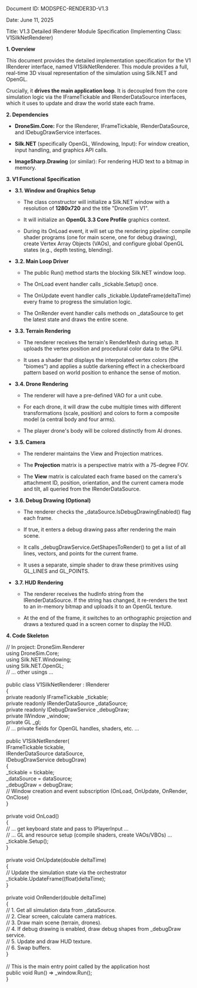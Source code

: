 Document ID: MODSPEC-RENDER3D-V1.3

Date: June 11, 2025

Title: V1.3 Detailed IRenderer Module Specification (Implementing Class: V1SilkNetRenderer)

**1. Overview**

This document provides the detailed implementation specification for the V1 IRenderer interface, named V1SilkNetRenderer. This module provides a full, real-time 3D visual representation of the simulation using Silk.NET and OpenGL.

Crucially, it **drives the main application loop**. It is decoupled from the core simulation logic via the IFrameTickable and IRenderDataSource interfaces, which it uses to update and draw the world state each frame.

**2. Dependencies**

- **DroneSim.Core:** For the IRenderer, IFrameTickable, IRenderDataSource, and IDebugDrawService interfaces.

- **Silk.NET** (specifically OpenGL, Windowing, Input): For window creation, input handling, and graphics API calls.

- **ImageSharp.Drawing** (or similar): For rendering HUD text to a bitmap in memory.

**3. V1 Functional Specification**

- **3.1. Window and Graphics Setup**

  - The class constructor will initialize a Silk.NET window with a resolution of **1280x720** and the title \"DroneSim V1\".

  - It will initialize an **OpenGL 3.3 Core Profile** graphics context.

  - During its OnLoad event, it will set up the rendering pipeline: compile shader programs (one for main scene, one for debug drawing), create Vertex Array Objects (VAOs), and configure global OpenGL states (e.g., depth testing, blending).

- **3.2. Main Loop Driver**

  - The public Run() method starts the blocking Silk.NET window loop.

  - The OnLoad event handler calls \_tickable.Setup() once.

  - The OnUpdate event handler calls \_tickable.UpdateFrame(deltaTime) every frame to progress the simulation logic.

  - The OnRender event handler calls methods on \_dataSource to get the latest state and draws the entire scene.

- **3.3. Terrain Rendering**

  - The renderer receives the terrain\'s RenderMesh during setup. It uploads the vertex position and procedural color data to the GPU.

  - It uses a shader that displays the interpolated vertex colors (the \"biomes\") and applies a subtle darkening effect in a checkerboard pattern based on world position to enhance the sense of motion.

- **3.4. Drone Rendering**

  - The renderer will have a pre-defined VAO for a unit cube.

  - For each drone, it will draw the cube multiple times with different transformations (scale, position) and colors to form a composite model (a central body and four arms).

  - The player drone\'s body will be colored distinctly from AI drones.

- **3.5. Camera**

  - The renderer maintains the View and Projection matrices.

  - The **Projection** matrix is a perspective matrix with a 75-degree FOV.

  - The **View** matrix is calculated each frame based on the camera\'s attachment ID, position, orientation, and the current camera mode and tilt, all queried from the IRenderDataSource.

- **3.6. Debug Drawing (Optional)**

  - The renderer checks the \_dataSource.IsDebugDrawingEnabled() flag each frame.

  - If true, it enters a debug drawing pass after rendering the main scene.

  - It calls \_debugDrawService.GetShapesToRender() to get a list of all lines, vectors, and points for the current frame.

  - It uses a separate, simple shader to draw these primitives using GL_LINES and GL_POINTS.

- **3.7. HUD Rendering**

  - The renderer receives the hudInfo string from the IRenderDataSource. If the string has changed, it re-renders the text to an in-memory bitmap and uploads it to an OpenGL texture.

  - At the end of the frame, it switches to an orthographic projection and draws a textured quad in a screen corner to display the HUD.

**4. Code Skeleton**

// In project: DroneSim.Renderer\
using DroneSim.Core;\
using Silk.NET.Windowing;\
using Silk.NET.OpenGL;\
// \... other usings \...\
\
public class V1SilkNetRenderer : IRenderer\
{\
private readonly IFrameTickable \_tickable;\
private readonly IRenderDataSource \_dataSource;\
private readonly IDebugDrawService \_debugDraw;\
private IWindow \_window;\
private GL \_gl;\
// \... private fields for OpenGL handles, shaders, etc. \...\
\
public V1SilkNetRenderer(\
IFrameTickable tickable,\
IRenderDataSource dataSource,\
IDebugDrawService debugDraw)\
{\
\_tickable = tickable;\
\_dataSource = dataSource;\
\_debugDraw = debugDraw;\
// Window creation and event subscription (OnLoad, OnUpdate, OnRender, OnClose)\
}\
\
private void OnLoad()\
{\
// \... get keyboard state and pass to IPlayerInput \...\
// \... GL and resource setup (compile shaders, create VAOs/VBOs) \...\
\_tickable.Setup();\
}\
\
private void OnUpdate(double deltaTime)\
{\
// Update the simulation state via the orchestrator\
\_tickable.UpdateFrame((float)deltaTime);\
}\
\
private void OnRender(double deltaTime)\
{\
// 1. Get all simulation data from \_dataSource.\
// 2. Clear screen, calculate camera matrices.\
// 3. Draw main scene (terrain, drones).\
// 4. If debug drawing is enabled, draw debug shapes from \_debugDraw service.\
// 5. Update and draw HUD texture.\
// 6. Swap buffers.\
}\
\
// This is the main entry point called by the application host\
public void Run() =\> \_window.Run();\
}
